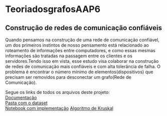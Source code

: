 # TeoriadosgrafosAAP6

## Construção de redes de comunicação confiáveis

Quando pensamos na construção de uma rede de comunicação confiável, um dos primeiros instintos de nosso pensamento está relacionado ao roteamento de informações entre computadores, e como essas mesmas informações são tratadas na passagem entre os clientes e os servidores.Tendo isso em vista, esse estudo visa colaborar na construção de redes de comunicação mais confiáveis e com alta tolerância de falha.
O problema é encontrar o número mínimo de elementos(dispositivos) que precisam ser removidos para desconectar um grafo(Rede de Comunicação).

Segue os links de todos os arquivos deste projeto:<br>
[Documentação](https://docs.google.com/document/d/1KoyJk9nqz7b3PLBKJmSSTWrOmGkZ2H5TWSguRfIG1cQ/edit?usp=sharing)<br>
[Pasta com o dataset](https://drive.google.com/drive/folders/1Va8x6pG678tgE1BDNOlYl1MKeU0bvF-w?usp=sharing)<br>
[Notebook com implementação](https://colab.research.google.com/drive/1nWQqq5dz_1PURISQm4ynq4j2ZTCa-FOB?usp=sharing)
[Algoritmo de Kruskal](https://www.programiz.com/dsa/kruskal-algorithm)
